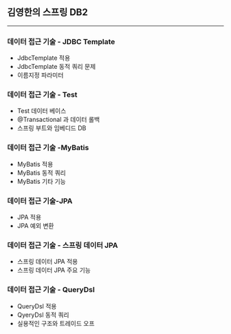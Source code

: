 <h2>김영한의 스프링 DB2</h2>
<hr>

<h3>데이터 접근 기술 - JDBC Template</h3>
<ul>
  <li>JdbcTemplate 적용</li>
  <li>JdbcTemplate 동적 쿼리 문제</li>
  <li>이름지정 파라미터</li>
</ul>

<h3>데이터 접근 기술 - Test</h3>
<ul>
  <li>Test 데이터 베이스</li>
  <li>@Transactional 과 데이터 롤백</li>
  <li>스프링 부트와 임베디드 DB</li>
</ul>

<h3>데이터 접근 기술 -MyBatis</h3>
<ul>
  <li>MyBatis 적용</li>
  <li>MyBatis 동적 쿼리</li>
  <li>MyBatis 기타 기능</li>
</ul>

<h3>데이터 접근 기술-JPA</h3>
<ul>
  <li>JPA 적용</li>
  <li>JPA 예외 변환</li>
</ul>

<h3>데이터 접근 기술 - 스프링 데이터 JPA</h3>
<ul>
  <li>스프링 데이터 JPA 적용</li>
  <li>스프링 데이터 JPA 주요 기능</li>
</ul>

<h3>데이터 접근 기술 - QueryDsl</h3>
<ul>
  <li>QueryDsl 적용</li>
  <li>QyeryDsl 동적 쿼리</li>
  <li>실용적인 구조와 트레이드 오프</li>
</ul>
